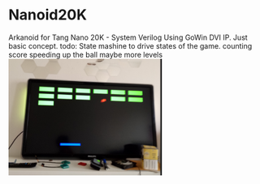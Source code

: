 # Nanoid20K
Arkanoid for Tang Nano 20K - System Verilog
Using GoWin DVI IP.
Just basic concept.
todo:
State mashine to drive states of the game.
counting score
speeding up the ball
maybe more levels
<img src='https://github.com/GthiN89/Nanoid20K/blob/main/img/Pictures/Capture.PNG?raw=true' width=60%>
